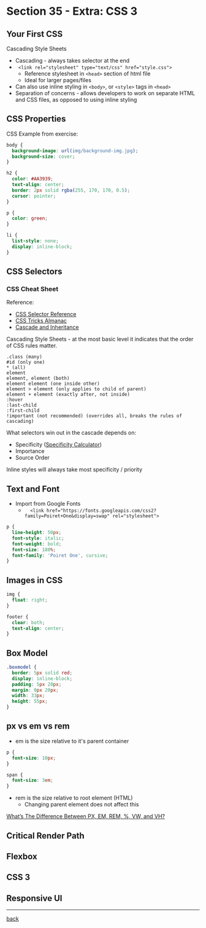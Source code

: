 # Section 35 - Extra: CSS 3

## Your First CSS

Cascading Style Sheets

- Cascading - always takes selector at the end
- ` <link rel="stylesheet" type="text/css" href="style.css">`
  - Reference stylesheet in `<head>` section of html file
  - Ideal for larger pages/files
- Can also use inline styling in `<body>`, or `<style>` tags in `<head>`
- Separation of concerns - allows developers to work on separate HTML and CSS files, as opposed to using inline styling

## CSS Properties

CSS Example from exercise:

```css
body {
  background-image: url(img/background-img.jpg);
  background-size: cover;
}

h2 {
  color: #AA3939;
  text-align: center;
  border: 2px solid rgba(255, 170, 170, 0.5);
  cursor: pointer;
}

p {
  color: green;
}

li {
  list-style: none;
  display: inline-block;
}
```

## CSS Selectors

### CSS Cheat Sheet

Reference:

- [CSS Selector Reference](https://www.w3schools.com/cssref/css_selectors.asp)
- [CSS Tricks Almanac](https://css-tricks.com/almanac/)
- [Cascade and Inheritance](https://developer.mozilla.org/en-US/docs/Learn/CSS/Building_blocks/Cascade_and_inheritance)

Cascading Style Sheets - at the most basic level it indicates that the order of CSS rules matter.

```pt
.class (many)
#id (only one)
* (all)
element
element, element (both)
element element (one inside other)
element > element (only applies to child of parent)
element + element (exactly after, not inside)
:hover
:last-child
:first-child
!important (not recommended) (overrides all, breaks the rules of cascading)
```

What selectors win out in the cascade depends on:

- Specificity ([Specificity Calculator](https://specificity.keegan.st/))
- Importance
- Source Order

Inline styles will always take most specificity / priority

## Text and Font

- Import from Google Fonts
  - `  <link href="https://fonts.googleapis.com/css2?family=Poiret+One&display=swap" rel="stylesheet">`

```css
p {
  line-height: 50px;
  font-style: italic;
  font-weight: bold;
  font-size: 180%;
  font-family: 'Poiret One', cursive;
}
```

## Images in CSS

```css
img {
  float: right;
}

footer {
  clear: both;
  text-align: center;
}
```

## Box Model

```css
.boxmodel {
  border: 5px solid red;
  display: inline-block;
  padding: 5px 20px;
  margin: 0px 20px;
  width: 33px;
  height: 55px;
}
```

## px vs em vs rem

- em is the size relative to it's parent container

```css
p {
  font-size: 10px;
}

span {
  font-size: 3em;
}
```

- rem is the size relative to root element (HTML)
  - Changing parent element does not affect this

[What’s The Difference Between PX, EM, REM, %, VW, and VH?](https://elementor.com/help/whats-the-difference-between-px-em-rem-vw-and-vh/)

## Critical Render Path

## Flexbox

## CSS 3

## Responsive UI

- - -

[back](../README.md)

